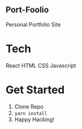 ## Port-Foolio
Personal Portfolio Site 

# Tech
React HTML CSS Javascript

# Get Started
1. Clone Repo
2. `yarn install`
3. Happy Hacking!
